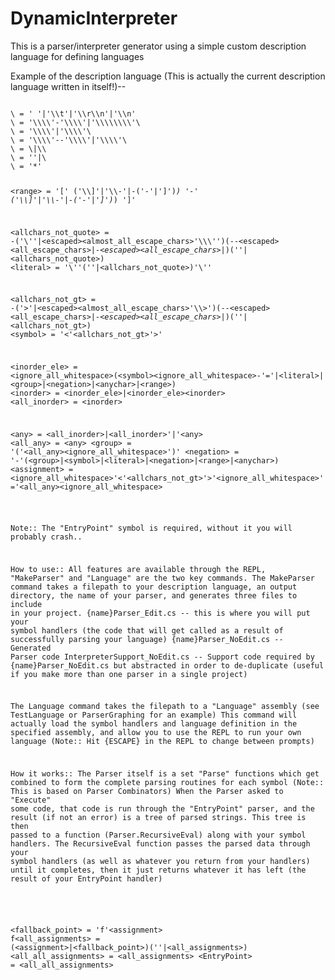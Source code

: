 # DynamicInterpreter
This is a parser/interpreter generator using a simple custom description language for defining languages

Example of the description language (This is actually the current description language written in itself!)--

<code>
\<whitespace\> = ' '|'\\t'|'\\r\\n'|'\\n'
\<escaped\> = '\\\\'-'\\\\'|'\\\\\\\\'\<escaped\>
\<all_escape_chars\> = '\\\\'|'\\\\'\<all_escape_chars\>
\<almost_all_escape_chars\> = '\\\\'--'\\\\'|'\\\\'\<almost_all_escape_chars\>
\<all_whitespace\> = \<whitespace\>|\<whitespace\>\<all_whitespace\>
\<ignore_all_whitespace\> = ''|\<all_whitespace\>
\<anychar\> = '*'

\<range\> = '[' ('\\\\]'|'\\\\-'|-('-'|']')*) '-' ('\\\\]'|'\\\\-'|-('-'|']')*) ']'

\<allchars_not_quote\> = -('\\''|\<escaped\>\<almost_all_escape_chars\>'\\\\\\'')(--\<escaped\>\<all_escape_chars\>*|-\<escaped\>\<all_escape_chars\>|*)(''|\<allchars_not_quote\>)
\<literal\> = '\\''(''|\<allchars_not_quote\>)'\\''

\<allchars_not_gt\> = -('\>'|\<escaped\>\<almost_all_escape_chars\>'\\\\\>')(--\<escaped\>\<all_escape_chars\>*|-\<escaped\>\<all_escape_chars\>|*)(''|\<allchars_not_gt\>)
\<symbol\> = '\<'\<allchars_not_gt\>'\>'

\<inorder_ele\> = \<ignore_all_whitespace\>(\<symbol\>\<ignore_all_whitespace\>-'='|\<literal\>|\<group\>|\<negation\>|\<anychar\>|\<range\>)
\<inorder\> = \<inorder_ele\>|\<inorder_ele\>\<inorder\>
\<all_inorder\> = \<inorder\>

\<any\> = \<all_inorder\>|\<all_inorder\>'|'\<any\>
\<all_any\> = \<any\>
\<group\> = '('\<all_any\>\<ignore_all_whitespace\>')'
\<negation\> = '-'(\<group\>|\<symbol\>|\<literal\>|\<negation\>|\<range\>|\<anychar\>)
\<assignment\> = \<ignore_all_whitespace\>'\<'\<allchars_not_gt\>'\>'\<ignore_all_whitespace\>'='\<all_any\>\<ignore_all_whitespace\>

\<fallback_point\> = 'f'\<assignment\>
f\<all_assignments\> = (\<assignment\>|\<fallback_point\>)(''|\<all_assignments\>)
\<all_all_assignments\> = \<all_assignments\>
\<EntryPoint\> = \<all_all_assignments\>
</code>

Note:: The "EntryPoint" symbol is required, without it you will probably crash..

How to use::
All features are available through the REPL, "MakeParser" and "Language" are the two key commands.
The MakeParser command takes a filepath to your description language, an output directory, the name of your parser, and generates three files to include in your project.
	{name}Parser_Edit.cs -- this is where you will put your symbol handlers (the code that will get called as a result of successfully parsing your language)
	{name}Parser_NoEdit.cs -- Generated Parser code
	InterpreterSupport_NoEdit.cs -- Support code required by {name}Parser_NoEdit.cs but abstracted in order to de-duplicate (useful if you make more than one parser in a single project)

The Language command takes the filepath to a "Language" assembly (see TestLanguage or ParserGraphing for an example)
	This command will actually load the symbol handlers and language definition in the specified assembly, and allow you to use the REPL to run your own language (Note:: Hit {ESCAPE} in the REPL to change between prompts)


How it works::
The Parser itself is a set "Parse" functions which get combined to form the complete parsing routines for each symbol (Note:: This is based on Parser Combinators)
When the Parser asked to "Execute" some code, that code is run through the "EntryPoint" parser, and the result (if not an error) is a tree of parsed strings.
This tree is then passed to a function (Parser.RecursiveEval) along with your symbol handlers.
The RecursiveEval function passes the parsed data through your symbol handlers (as well as whatever you return from your handlers) until it completes, then it just returns whatever it has left (the result of your EntryPoint handler)
